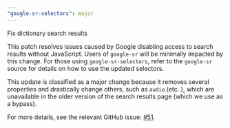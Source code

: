 ```yaml
---
"google-sr-selectors": major
---
```


Fix dictionary search results

This patch resolves issues caused by Google disabling access to search results without JavaScript. Users of `google-sr` will be minimally impacted by this change. For those using `google-sr-selectors`, refer to the `google-sr` source for details on how to use the updated selectors.

This update is classified as a major change because it removes several properties and drastically change others, such as `audio` (etc..), which are unavailable in the older version of the search results page (which we use as a bypass).

For more details, see the relevant GitHub issue: [#51](https://github.com/typicalninja/google-sr/issues/51).